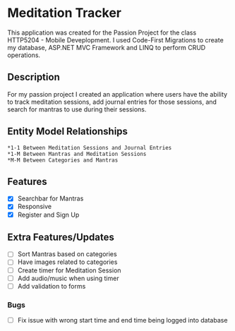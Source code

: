 # Meditation Tracker
This application was created for the Passion Project for the class HTTP5204 - Mobile Deveplopment. 
I used Code-First Migrations to create my database, ASP.NET MVC Framework and LINQ to perform 
CRUD operations.

## Description
For my passion project I created an application where users have the ability to track meditation sessions, 
add journal entries for those sessions, and search for mantras to use during their sessions.

## Entity Model Relationships
	*1-1 Between Meditation Sessions and Journal Entries
	*1-M Between Mantras and Meditation Sessions
	*M-M Between Categories and Mantras

## Features
- [X] Searchbar for Mantras 
- [X] Responsive
- [X] Register and Sign Up

## Extra Features/Updates
- [ ] Sort Mantras based on categories
- [ ] Have images related to categories
- [ ] Create timer for Meditation Session
- [ ] Add audio/music when using timer
- [ ] Add validation to forms

### Bugs 
- [ ] Fix issue with wrong start time and end time being logged into database